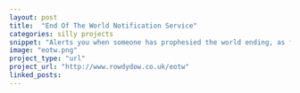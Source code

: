 ```yaml
---
layout: post
title:  "End Of The World Notification Service"
categories: silly projects
snippet: "Alerts you when someone has prophesied the world ending, as featured in The Telegraph."
image: "eotw.png"
project_type: "url"
project_url: "http://www.rowdydow.co.uk/eotw"
linked_posts:
---
```

